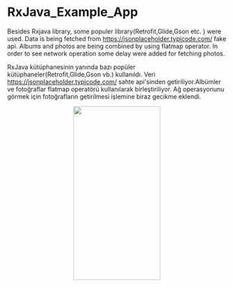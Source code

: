 # RxJava_Example_App

Besides Rxjava library, some populer library(Retrofit,Glide,Gson etc. ) were used. Data is being fetched from https://jsonplaceholder.typicode.com/ fake api. Albums and photos are being combined by using flatmap operator. In order to see network operation some delay were added for fetching photos.

RxJava kütüphanesinin yanında bazı popüler kütüphaneler(Retrofit,Glide,Gson vb.) kullanıldı. Veri https://jsonplaceholder.typicode.com/ sahte api'sinden getiriliyor.Albümler ve fotoğraflar flatmap operatörü kullanılarak birleştiriliyor. Ağ operasyonunu görmek için fotoğrafların getirilmesi işlemine biraz gecikme eklendi.



<p align="center">
<img src="https://user-images.githubusercontent.com/45144910/101245915-1b83c100-3721-11eb-8a0e-d03680b3fda6.gif" width="200" height="400">
</p>



